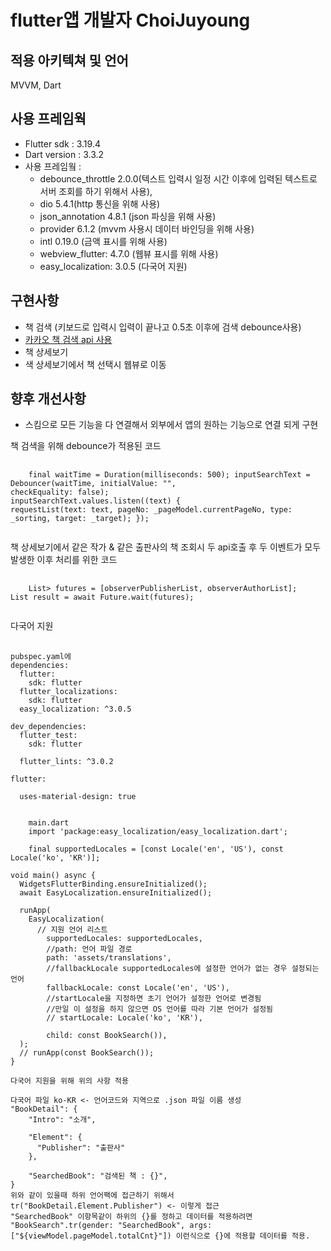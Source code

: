 # flutter앱 개발자 ChoiJuyoung

## 적용 아키텍쳐 및 언어
MVVM, Dart

## 사용 프레임웍
* Flutter sdk : 3.19.4
* Dart version : 3.3.2
* 사용 프레임웤 :
  - debounce_throttle 2.0.0(텍스트 입력시 일정 시간 이후에 입력된 텍스트로 서버 조회를 하기 위해서 사용),
  - dio 5.4.1(http 통신을 위해 사용)
  - json_annotation 4.8.1 (json 파싱을 위해 사용)
  - provider 6.1.2 (mvvm 사용시 데이터 바인딩을 위해 사용)
  - intl 0.19.0 (금액 표시를 위해 사용)
  - webview_flutter: 4.7.0 (웹뷰 표시를 위해 사용)
  - easy_localization: 3.0.5 (다국어 지원)

## 구현사항
* 책 검색 (키보드로 입력시 입력이 끝나고 0.5초 이후에 검색 debounce사용)
* [카카오 책 검색 api 사용](https://dapi.kakao.com/v3/search/book)
* 책 상세보기
* 색 상세보기에서 책 선택시 웹뷰로 이동

## 향후 개선사항
* 스킴으로 모든 기능을 다 연결해서 외부에서 앱의 원하는 기능으로 연결 되게 구현

책 검색을 위해 debounce가 적용된 코드
<pre>
  <code>
    final waitTime = Duration(milliseconds: 500); inputSearchText = Debouncer(waitTime, initialValue: "",
checkEquality: false);
inputSearchText.values.listen((text) {
requestList(text: text, pageNo: _pageModel.currentPageNo, type:
_sorting, target: _target); });
  </code>
</pre>

책 상세보기에서 같은 작가 & 같은 출판사의 책 조회시 두 api호출 후 두 이벤트가 모두 발생한 이후 처리를 위한 코드
<pre>
  <code>
    List<Future<dynamic>> futures = [observerPublisherList, observerAuthorList];
List<dynamic> result = await Future.wait(futures);
  </code>
</pre>

다국어 지원

<pre>
  <code>
pubspec.yaml에
dependencies:
  flutter:
    sdk: flutter
  flutter_localizations:
    sdk: flutter
  easy_localization: ^3.0.5

dev_dependencies:
  flutter_test:
    sdk: flutter

  flutter_lints: ^3.0.2

flutter:

  uses-material-design: true


    main.dart
    import 'package:easy_localization/easy_localization.dart';
    
    final supportedLocales = [const Locale('en', 'US'), const Locale('ko', 'KR')];

void main() async {
  WidgetsFlutterBinding.ensureInitialized();
  await EasyLocalization.ensureInitialized();
  
  runApp(
    EasyLocalization(
      // 지원 언어 리스트
        supportedLocales: supportedLocales,
        //path: 언어 파일 경로
        path: 'assets/translations',
        //fallbackLocale supportedLocales에 설정한 언어가 없는 경우 설정되는 언어
        fallbackLocale: const Locale('en', 'US'),
        //startLocale을 지정하면 초기 언어가 설정한 언어로 변경됨
        //만일 이 설정을 하지 않으면 OS 언어를 따라 기본 언어가 설정됨
        // startLocale: Locale('ko', 'KR'),

        child: const BookSearch()),
  );
  // runApp(const BookSearch());
}

다국어 지원을 위해 위의 사항 적용

다국어 파일 ko-KR <- 언어코드와 지역으로 .json 파일 이름 생성
"BookDetail": {
    "Intro": "소개",

    "Element": {
      "Publisher": "출판사"
    },

    "SearchedBook": "검색된 책 : {}",
}
위와 같이 있을때 하위 언어팩에 접근하기 위해서 tr("BookDetail.Element.Publisher") <- 이렇게 접근
"SearchedBook" 이항목같이 하위의 {}를 정하고 데이터를 적용하려면 
"BookSearch".tr(gender: "SearchedBook", args: ["${viewModel.pageModel.totalCnt}"]) 이런식으로 {}에 적용할 데이터를 적용.

  </code>
</pre>